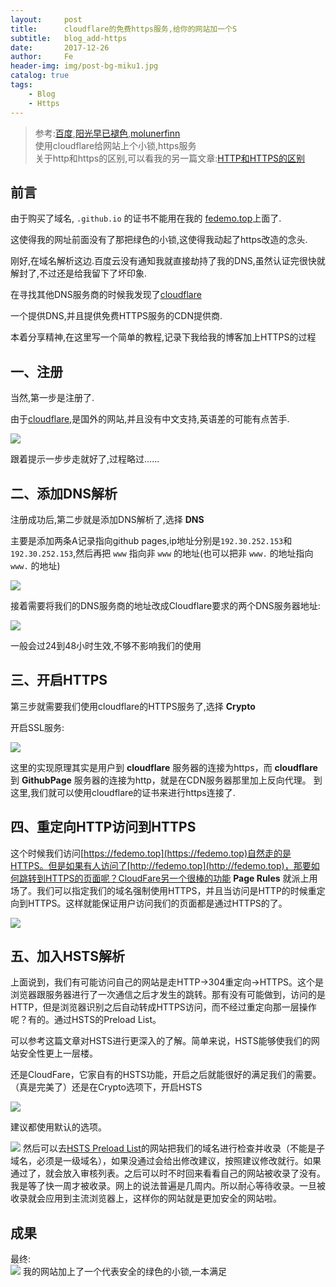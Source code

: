 ```yaml
---
layout:     post
title:      cloudflare的免费https服务,给你的网站加一个S
subtitle:   blog_add-https
date:       2017-12-26
author:     Fe
header-img: img/post-bg-miku1.jpg
catalog: true
tags:
    - Blog
    - Https
---
```

>参考:[百度](https://baidu.com),[阳光早已褪色](http://blog.csdn.net/u011244202/article/details/57106544),[molunerfinn](https://molunerfinn.com/hexo-travisci-https/)   
>使用cloudflare给网站上个小锁,https服务    
>关于http和https的区别,可以看我的另一篇文章:[HTTP和HTTPS的区别](/2017/12/27/difference-between-http-and-https/)

## 前言  

由于购买了域名, `.github.io` 的证书不能用在我的 [fedemo.top](https://fedemo.top)上面了.

这使得我的网址前面没有了那把绿色的小锁,这使得我动起了https改造的念头.

刚好,在域名解析这边.百度云没有通知我就直接劫持了我的DNS,虽然认证完很快就解封了,不过还是给我留下了坏印象.  

在寻找其他DNS服务商的时候我发现了[cloudflare](https://www.cloudflare.com/)  

一个提供DNS,并且提供免费HTTPS服务的CDN提供商.  

本着分享精神,在这里写一个简单的教程,记录下我给我的博客加上HTTPS的过程

## 一、注册  

当然,第一步是注册了.    

由于[cloudflare](https://www.cloudflare.com/),是国外的网站,并且没有中文支持,英语差的可能有点苦手.

![](https://raw.githubusercontent.com/FeDemo/posts_img/master/2017-12-26-blog_add-https/1.png)

跟着提示一步步走就好了,过程略过......  

## 二、添加DNS解析

注册成功后,第二步就是添加DNS解析了,选择 **DNS**   

主要是添加两条A记录指向github pages,ip地址分别是`192.30.252.153`和`192.30.252.153`,然后再把 `www` 指向非 `www` 的地址(也可以把非 `www.` 的地址指向 `www.` 的地址)

![](https://raw.githubusercontent.com/FeDemo/posts_img/master/2017-12-26-blog_add-https/2.png)

接着需要将我们的DNS服务商的地址改成Cloudflare要求的两个DNS服务器地址:  

![](https://raw.githubusercontent.com/FeDemo/posts_img/master/2017-12-26-blog_add-https/3.png)  

一般会过24到48小时生效,不够不影响我们的使用  

## 三、开启HTTPS

第三步就需要我们使用cloudflare的HTTPS服务了,选择 **Crypto**  

开启SSL服务:  

![](https://raw.githubusercontent.com/FeDemo/posts_img/master/2017-12-26-blog_add-https/4.png)

这里的实现原理其实是用户到 **cloudflare** 服务器的连接为https，而 **cloudflare** 到 **GithubPage** 服务器的连接为http，就是在CDN服务器那里加上反向代理。
到这里,我们就可以使用cloudflare的证书来进行https连接了.

## 四、重定向HTTP访问到HTTPS

这个时候我们访问[https://fedemo.top](https://fedemo.top)自然走的是HTTPS。但是如果有人访问了[http://fedemo.top](http://fedemo.top)，那要如何跳转到HTTPS的页面呢？CloudFare另一个很棒的功能 **Page Rules** 就派上用场了。我们可以指定我们的域名强制使用HTTPS，并且当访问是HTTP的时候重定向到HTTPS。这样就能保证用户访问我们的页面都是通过HTTPS的了。

![](https://raw.githubusercontent.com/FeDemo/posts_img/master/2017-12-26-blog_add-https/5.png)

## 五、加入HSTS解析

上面说到，我们有可能访问自己的网站是走HTTP->304重定向->HTTPS。这个是浏览器跟服务器进行了一次通信之后才发生的跳转。那有没有可能做到，访问的是HTTP，但是浏览器识别之后自动转成HTTPS访问，而不经过重定向那一层操作呢？有的。通过HSTS的Preload List。

可以参考这篇文章对HSTS进行更深入的了解。简单来说，HSTS能够使我们的网站安全性更上一层楼。

还是CloudFare，它家自有的HSTS功能，开启之后就能很好的满足我们的需要。（真是完美了）还是在Crypto选项下，开启HSTS

![](https://raw.githubusercontent.com/FeDemo/posts_img/master/2017-12-26-blog_add-https/6.png)   

建议都使用默认的选项。

![](https://raw.githubusercontent.com/FeDemo/posts_img/master/2017-12-26-blog_add-https/8.png) 
然后可以去[HSTS Preload List](https://hstspreload.org/)的网站把我们的域名进行检查并收录（不能是子域名，必须是一级域名），如果没通过会给出修改建议，按照建议修改就行。如果通过了，就会放入审核列表。之后可以时不时回来看看自己的网站被收录了没有。我是等了快一周才被收录。网上的说法普遍是几周内。所以耐心等待收录。一旦被收录就会应用到主流浏览器上，这样你的网站就是更加安全的网站啦。

## 成果

最终:     
![](https://raw.githubusercontent.com/FeDemo/posts_img/master/2017-12-26-blog_add-https/7.png)
我的网站加上了一个代表安全的绿色的小锁,一本满足






<br>
